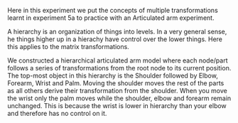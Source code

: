Here in this experiment we put the concepts of multiple transformations learnt in experiment 5a to practice with an Articulated arm experiment.  

A hierarchy is an organization of things into levels. In a very general sense, he things higher up in a hierachy have control over the lower things. Here this applies to the matrix transformations.  

We constructed a hierarchical articulated arm model where each node/part follows a series of transformations from the root node to its current position. The top-most object in this hierarchy is the Shoulder followed by Elbow, Forearm, Wrist and Palm. Moving the shoulder moves the rest of the parts as all others derive their transformation from the shoulder. When you move the wrist only the palm moves while the shoulder, elbow and forearm remain unchanged. This is because the wrist is lower in hierarchy than your elbow and therefore has no control on it.  
